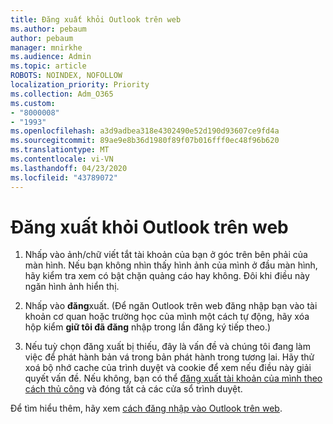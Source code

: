 ```yaml
---
title: Đăng xuất khỏi Outlook trên web
ms.author: pebaum
author: pebaum
manager: mnirkhe
ms.audience: Admin
ms.topic: article
ROBOTS: NOINDEX, NOFOLLOW
localization_priority: Priority
ms.collection: Adm_O365
ms.custom:
- "8000008"
- "1993"
ms.openlocfilehash: a3d9adbea318e4302490e52d190d93607ce9fd4a
ms.sourcegitcommit: 89ae9e8b36d1980f89f07b016fff0ec48f96b620
ms.translationtype: MT
ms.contentlocale: vi-VN
ms.lasthandoff: 04/23/2020
ms.locfileid: "43789072"
---
```

# <a name="sign-out-of-outlook-on-the-web"></a>Đăng xuất khỏi Outlook trên web

1. Nhấp vào ảnh/chữ viết tắt tài khoản của bạn ở góc trên bên phải của màn hình. Nếu bạn không nhìn thấy hình ảnh của mình ở đầu màn hình, hãy kiểm tra xem có bật chặn quảng cáo hay không. Đôi khi điều này ngăn hình ảnh hiển thị.

2. Nhấp vào **đăng**xuất. (Để ngăn Outlook trên web đăng nhập bạn vào tài khoản cơ quan hoặc trường học của mình một cách tự động, hãy xóa hộp kiểm **giữ tôi đã đăng** nhập trong lần đăng ký tiếp theo.)

3. Nếu tuỳ chọn đăng xuất bị thiếu, đây là vấn đề và chúng tôi đang làm việc để phát hành bản vá trong bản phát hành trong tương lai.  Hãy thử xoá bộ nhớ cache của trình duyệt và cookie để xem nếu điều này giải quyết vấn đề.  Nếu không, bạn có thể [đăng xuất tài khoản của mình theo cách thủ công](https://login.live.com/logout.srf) và đóng tất cả các cửa sổ trình duyệt.

Để tìm hiểu thêm, hãy xem [cách đăng nhập vào Outlook trên web](https://support.office.com/article/how-to-sign-in-to-outlook-on-the-web-763fab4d-0138-4814-b450-37fc286bcb79).
